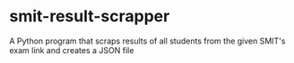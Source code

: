 # smit-result-scrapper
A Python program that scraps results of all students from the given SMIT's exam link and creates a JSON file
